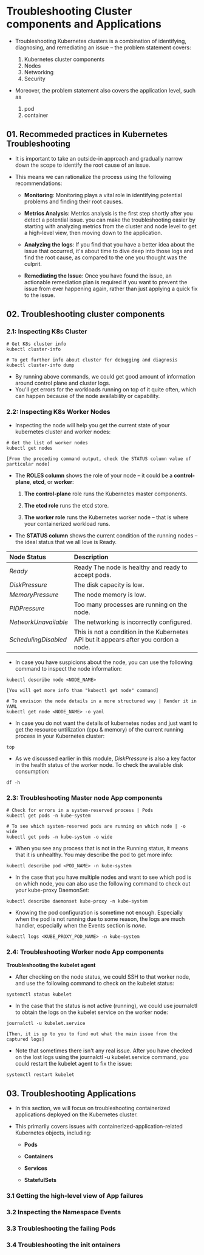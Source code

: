 # Troubleshooting Cluster components and Applications

- Troubleshooting Kubernetes clusters is a combination of identifying, diagnosing, and remediating an issue – the problem statement covers:

  1. Kubernetes cluster components
  2. Nodes
  3. Networking
  4. Security

- Moreover, the problem statement also covers the application level, such as
  1. pod
  2. container

## 01. Recommeded practices in Kubernetes Troubleshooting

- It is important to take an outside-in approach and gradually narrow down the scope to identify the root cause of an issue.

- This means we can rationalize the process using the following recommendations:

  - **Monitoring**: Monitoring plays a vital role in identifying potential problems and finding their root causes.

  - **Metrics Analysis**: Metrics analysis is the first step shortly after you detect a potential issue. you can make the troubleshooting easier by starting with analyzing metrics from the cluster and node level to get a high-level view, then moving down to the application.
  - **Analyzing the logs**: If you find that you have a better idea about the issue that occurred, it's about time to dive deep into those logs and find the root cause, as compared to the one you thought was the culprit.
  - **Remediating the Issue**: Once you have found the issue, an actionable remediation plan is required if you want to prevent the issue from ever happening again, rather than just applying a quick fix to the issue.

## 02. Troubleshooting cluster components

### 2.1: Inspecting K8s Cluster

```
# Get K8s cluster info
kubectl cluster-info

# To get further info about cluster for debugging and diagnosis
kubectl cluster-info dump
```

- By running above commands, we could get good amount of information around control plane and cluster logs.
- You'll get errors for the workloads running on top of it quite often, which can happen because of the node availability or capability.

### 2.2: Inspecting K8s Worker Nodes

- Inspecting the node will help you get the current state of your kubernetes cluster and worker nodes:

```
# Get the list of worker nodes
kubectl get nodes

[From the preceding command output, check the STATUS column value of particular node]
```

- The **ROLES column** shows the role of your node – it could be a **control-plane**, **etcd**, or **worker**:

  1. **The control-plane** role runs the Kubernetes master components.
  2. **The etcd role** runs the etcd store.

  3. **The worker role** runs the Kubernetes worker node – that is where your containerized workload runs.

- The **STATUS column** shows the current condition of the running nodes – the ideal status that we all
  love is Ready.

| Node Status          | Description                                                                           |
| :------------------- | :------------------------------------------------------------------------------------ |
| _Ready_              | Ready The node is healthy and ready to accept pods.                                   |
| _DiskPressure_       | The disk capacity is low.                                                             |
| _MemoryPressure_     | The node memory is low.                                                               |
| _PIDPressure_        | Too many processes are running on the node.                                           |
| _NetworkUnavailable_ | The networking is incorrectly configured.                                             |
| _SchedulingDisabled_ | This is not a condition in the Kubernetes API but it appears after you cordon a node. |

- In case you have suspicions about the node, you can use the following command to inspect the node information:

```
kubectl describe node <NODE_NAME>

[You will get more info than "kubectl get node" command]

# To envision the node details in a more structured way | Render it in YAML
kubectl get node <NODE_NAME> -o yaml
```

- In case you do not want the details of kubernetes nodes and just want to get the resource untilization (cpu & memory) of the current running process in your Kubernetes cluster:

```
top
```

- As we discussed earlier in this module, _DiskPressure_ is also a key factor in the health status of the worker node. To check the available disk consumption:

```
df -h
```

### 2.3: Troubleshooting Master node App components

```
# Check for errors in a system-reserved process | Pods
kubectl get pods -n kube-system

# To see which system-reserved pods are running on which node | -o wide
kubectl get pods -n kube-system -o wide
```

- When you see any process that is not in the Running status, it means that it is unhealthy. You may describe the pod to get more info:

```
kubectl describe pod <POD_NAME> -n kube-system
```

- In the case that you have multiple nodes and want to see which pod is on which node, you can also use the following command to check out your kube-proxy DaemonSet:

```
kubectl describe daemonset kube-proxy -n kube-system
```

- Knowing the pod configuration is sometime not enough. Especially when the pod is not running due to some reason, the logs are much handier, especially when the Events section is _none_.

```
kubectl logs <KUBE_PROXY_POD_NAME> -n kube-system
```

### 2.4: Troubleshooting Worker node App components

**Troubleshooting the kubelet agent**

- After checking on the node status, we could SSH to that worker node, and use the following command to check on the kubelet status:

```
systemctl status kubelet
```

- In the case that the status is not active (running), we could use journalctl to obtain the logs on the kubelet service on the worker node:

```
journalctl -u kubelet.service

[Then, it is up to you to find out what the main issue from the captured logs]
```

- Note that sometimes there isn't any real issue. After you have checked on the lost logs using the journalctl -u kubelet.service command, you could restart the kubelet agent to fix the issue:

```
systemctl restart kubelet
```

## 03. Troubleshooting Applications

- In this section, we will focus on troubleshooting containerized applications deployed on the Kubernetes cluster.
- This primarily covers issues with containerized-application-related Kubernetes objects, including:

  - **Pods**

  - **Containers**
  - **Services**
  - **StatefulSets**

### 3.1 Getting the high-level view of App failures

### 3.2 Inspecting the Namespace Events

### 3.3 Troubleshooting the failing Pods

### 3.4 Troubleshooting the init ontainers
